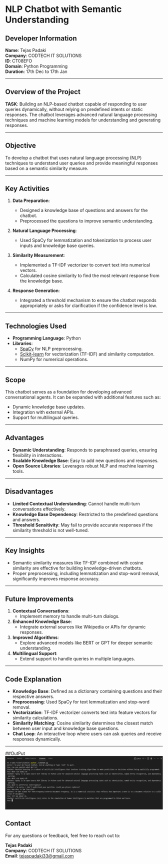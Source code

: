 # NLP Chatbot with Semantic Understanding

## Developer Information
**Name**: Tejas Padaki  
**Company**: CODTECH IT SOLUTIONS  
**ID**: CT08EFO  
**Domain**: Python Programming  
**Duration**: 17th Dec to 17th Jan  

---

## Overview of the Project
**TASK**: Building an NLP-based chatbot capable of responding to user queries dynamically, without relying on predefined intents or static responses. The chatbot leverages advanced natural language processing techniques and machine learning models for understanding and generating responses.

---

## Objective
To develop a chatbot that uses natural language processing (NLP) techniques to understand user queries and provide meaningful responses based on a semantic similarity measure.

---

## Key Activities
1. **Data Preparation**:
   - Designed a knowledge base of questions and answers for the chatbot.
   - Preprocessed the questions to improve semantic understanding.

2. **Natural Language Processing**:
   - Used SpaCy for lemmatization and tokenization to process user inputs and knowledge base queries.

3. **Similarity Measurement**:
   - Implemented a TF-IDF vectorizer to convert text into numerical vectors.
   - Calculated cosine similarity to find the most relevant response from the knowledge base.

4. **Response Generation**:
   - Integrated a threshold mechanism to ensure the chatbot responds appropriately or asks for clarification if the confidence level is low.

---

## Technologies Used
- **Programming Language**: Python  
- **Libraries**:  
  - [SpaCy](https://spacy.io/) for NLP preprocessing.  
  - [Scikit-learn](https://scikit-learn.org/) for vectorization (TF-IDF) and similarity computation.  
  - NumPy for numerical operations.

---

## Scope
This chatbot serves as a foundation for developing advanced conversational agents. It can be expanded with additional features such as:
- Dynamic knowledge base updates.
- Integration with external APIs.
- Support for multilingual queries.

---

## Advantages
- **Dynamic Understanding**: Responds to paraphrased queries, ensuring flexibility in interactions.  
- **Scalable Knowledge Base**: Easy to add new questions and responses.  
- **Open Source Libraries**: Leverages robust NLP and machine learning tools.

---

## Disadvantages
- **Limited Contextual Understanding**: Cannot handle multi-turn conversations effectively.  
- **Knowledge Base Dependency**: Restricted to the predefined questions and answers.  
- **Threshold Sensitivity**: May fail to provide accurate responses if the similarity threshold is not well-tuned.

---

## Key Insights
- Semantic similarity measures like TF-IDF combined with cosine similarity are effective for building knowledge-driven chatbots.  
- Proper preprocessing, including lemmatization and stop-word removal, significantly improves response accuracy.

---

## Future Improvements
1. **Contextual Conversations**:
   - Implement memory to handle multi-turn dialogs.
2. **Enhanced Knowledge Base**:
   - Integrate external sources like Wikipedia or APIs for dynamic responses.
3. **Improved Algorithms**:
   - Explore advanced models like BERT or GPT for deeper semantic understanding.
4. **Multilingual Support**:
   - Extend support to handle queries in multiple languages.

---

## Code Explanation
- **Knowledge Base**: Defined as a dictionary containing questions and their respective answers.
- **Preprocessing**: Used SpaCy for text lemmatization and stop-word removal.
- **Vectorization**: TF-IDF vectorizer converts text into feature vectors for similarity calculations.
- **Similarity Matching**: Cosine similarity determines the closest match between user input and knowledge base questions.
- **Chat Loop**: An interactive loop where users can ask queries and receive responses dynamically.

---

##OutPut
![output](output.png)

## Contact
For any questions or feedback, feel free to reach out to:

**Tejas Padaki**  
**Company**: CODTECH IT SOLUTIONS  
**Email**: [tejaspadaki33@gmail.com](mailto:tejaspadaki33@gmail.com)
